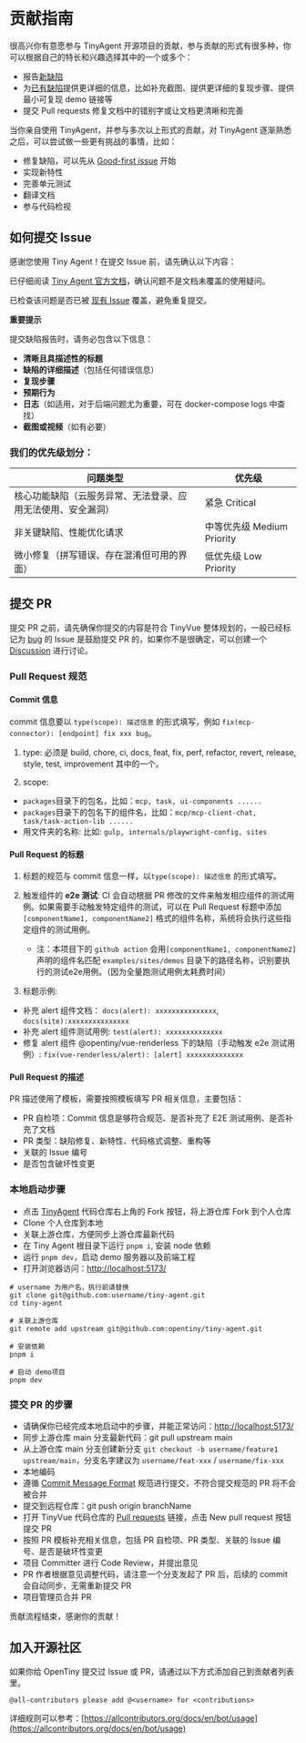 # 贡献指南

很高兴你有意愿参与 TinyAgent 开源项目的贡献，参与贡献的形式有很多种，你可以根据自己的特长和兴趣选择其中的一个或多个：

- 报告[新缺陷](https://github.com/opentiny/tiny-agent/issues/new?template=bug-report.yml)
- 为[已有缺陷](https://github.com/opentiny/tiny-agent/labels/bug)提供更详细的信息，比如补充截图、提供更详细的复现步骤、提供最小可复现 demo 链接等
- 提交 Pull requests 修复文档中的错别字或让文档更清晰和完善

当你亲自使用 TinyAgent，并参与多次以上形式的贡献，对 TinyAgent 逐渐熟悉之后，可以尝试做一些更有挑战的事情，比如：

- 修复缺陷，可以先从 [Good-first issue](https://github.com/opentiny/tiny-agent/labels/good%20first%20issue) 开始
- 实现新特性
- 完善单元测试
- 翻译文档
- 参与代码检视

## 如何提交 Issue

感谢您使用 Tiny Agent！在提交 Issue 前，请先确认以下内容：

已仔细阅读 [Tiny Agent 官方文档](http://100.94.63.14:5174/docs/tiny-agent)，确认问题不是文档未覆盖的使用疑问。

已检查该问题是否已被 [现有 Issue](https://github.com/opentiny/tiny-agent/issues) 覆盖，避免重复提交。

**重要提示**

提交缺陷报告时，请务必包含以下信息：

- **清晰且具描述性的标题**
- **缺陷的详细描述**（包括任何错误信息）
- **复现步骤**
- **预期行为**
- **日志**（如适用，对于后端问题尤为重要，可在 docker-compose logs 中查找）
- **截图或视频**（如有必要）

### 我们的优先级划分：

| **问题类型**                                                 | **优先级**                 |
| ------------------------------------------------------------ | -------------------------- |
| 核心功能缺陷（云服务异常、无法登录、应用无法使用、安全漏洞） | 紧急 Critical              |
| 非关键缺陷、性能优化请求                                     | 中等优先级 Medium Priority |
| 微小修复（拼写错误、存在混淆但可用的界面）                   | 低优先级 Low Priority      |

## 提交 PR

提交 PR 之前，请先确保你提交的内容是符合 TinyVue 整体规划的，一般已经标记为 [bug](https://github.com/opentiny/tiny-agent/labels/bug) 的 Issue 是鼓励提交 PR 的，如果你不是很确定，可以创建一个 [Discussion](https://github.com/opentiny/tiny-agent/discussions) 进行讨论。

### Pull Request 规范

#### Commit 信息

commit 信息要以 `type(scope): 描述信息` 的形式填写，例如 `fix(mcp-connector): [endpoint] fix xxx bug`。

1. type: 必须是 build, chore, ci, docs, feat, fix, perf, refactor, revert, release, style, test, improvement 其中的一个。

2. scope:

- `packages`目录下的包名，比如：`mcp, task, ui-components ......`
- `packages`目录下的包名下的组件名，比如：`mcp/mcp-client-chat, task/task-action-lib ......`
- 用文件夹的名称: 比如: `gulp, internals/playwright-config, sites`

#### Pull Request 的标题

1. 标题的规范与 commit 信息一样，以`type(scope): 描述信息` 的形式填写。

2. 触发组件的 **e2e 测试**: CI 会自动根据 PR 修改的文件来触发相应组件的测试用例。如果需要手动触发特定组件的测试，可以在 Pull Request 标题中添加 `[componentName1, componentName2]` 格式的组件名称，系统将会执行这些指定组件的测试用例。

   - 注：本项目下的 `github action` 会用`[componentName1, componentName2]`声明的组件名匹配 `examples/sites/demos` 目录下的路径名称，识别要执行的测试e2e用例。（因为全量跑测试用例太耗费时间）

3. 标题示例:

- 补充 alert 组件文档： `docs(alert): xxxxxxxxxxxxxxx`, `docs(site):xxxxxxxxxxxxxxx`
- 补充 alert 组件测试用例: `test(alert): xxxxxxxxxxxxxx`
- 修复 alert 组件 @opentiny/vue-renderless 下的缺陷（手动触发 e2e 测试用例）: `fix(vue-renderless/alert): [alert] xxxxxxxxxxxxxx`

#### Pull Request 的描述

PR 描述使用了模板，需要按照模板填写 PR 相关信息，主要包括：

- PR 自检项：Commit 信息是够符合规范、是否补充了 E2E 测试用例、是否补充了文档
- PR 类型：缺陷修复、新特性、代码格式调整、重构等
- 关联的 Issue 编号
- 是否包含破坏性变更

### 本地启动步骤

- 点击 [TinyAgent](https://github.com/opentiny/tiny-agent) 代码仓库右上角的 Fork 按钮，将上游仓库 Fork 到个人仓库
- Clone 个人仓库到本地
- 关联上游仓库，方便同步上游仓库最新代码
- 在 Tiny Agent 根目录下运行 `pnpm i`, 安装 node 依赖
- 运行 `pnpm dev`，启动 demo 服务器以及前端工程
- 打开浏览器访问：[http://localhost:5173/](http://localhost:5173/)

```shell
# username 为用户名，执行前请替换
git clone git@github.com:username/tiny-agent.git
cd tiny-agent

# 关联上游仓库
git remote add upstream git@github.com:opentiny/tiny-agent.git

# 安装依赖
pnpm i

# 启动 demo项目
pnpm dev
```

### 提交 PR 的步骤

- 请确保你已经完成本地启动中的步骤，并能正常访问：[http://localhost:5173/](http://localhost:5173/)
- 同步上游仓库 main 分支最新代码：git pull upstream main
- 从上游仓库 main 分支创建新分支 `git checkout -b username/feature1 upstream/main`，分支名字建议为 `username/feat-xxx` / `username/fix-xxx`
- 本地编码
- 遵循 [Commit Message Format](https://www.conventionalcommits.org/zh-hans/v1.0.0/) 规范进行提交，不符合提交规范的 PR 将不会被合并
- 提交到远程仓库：git push origin branchName
- 打开 TinyVue 代码仓库的 [Pull requests](https://github.com/opentiny/tiny-agent/pulls) 链接，点击 New pull request 按钮提交 PR
- 按照 PR 模板补充相关信息，包括 PR 自检项、PR 类型、关联的 Issue 编号、是否是破坏性变更
- 项目 Committer 进行 Code Review，并提出意见
- PR 作者根据意见调整代码，请注意一个分支发起了 PR 后，后续的 commit 会自动同步，无需重新提交 PR
- 项目管理员合并 PR

贡献流程结束，感谢你的贡献！

## 加入开源社区

如果你给 OpenTiny 提交过 Issue 或 PR，请通过以下方式添加自己到贡献者列表里。

```
@all-contributors please add @<username> for <contributions>
```

详细规则可以参考：[https://allcontributors.org/docs/en/bot/usage](https://allcontributors.org/docs/en/bot/usage)
